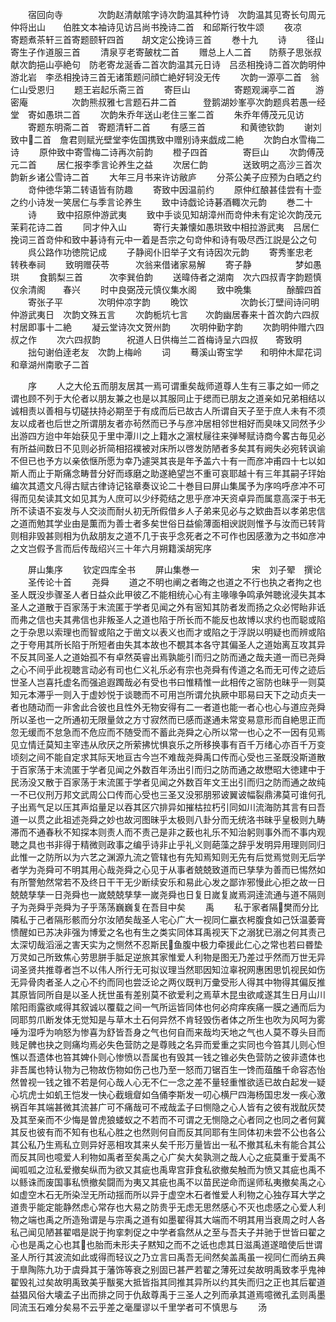 <!-- { "loadSidebar": true } -->
　　宿回向寺　　　　次韵赵清献隂字诗次韵温其种竹诗　次韵温其见寄长句周元仲将出山　　伯胜文本袖诗见访吕尚书挽诗二首　和邱斯行牧牛颂
　　夜凉　　　　　　寄题煮茶轩三首寄题颐轩四首　　胡文定公挽诗三首
　　巻十九
　　诗
　　径山寄生子作道服三首
　　清泉亨老寄皷枕二首
　　赠总上人二首　　防蔡子思张叔献次韵挹山亭絶句　防老寄龙涎香二首次韵温其元日诗　吕丞相挽诗二首次韵明仲游北岩　李丞相挽诗三首无诸策题问顔亡絶好轲没无传
　　次韵一源亭二首　翁仁山受恩归
　　题王岩起乐斋三首
　　寄巨山　　　　　寄题观澜亭二首
　　游密庵　　　　　次韵熊叔雅七言题石井二首　　　登鹅湖妙峯亭次韵题呉若愚一经堂　寄如愚珙二首
　　次韵朱乔年送山老住三峯二首
　　朱乔年傅茂元见访
　　寄题东明斋二首　寄题清轩二首
　　有感三首　　　　和黄徳钦韵
　　谢刘致中二首　詹君则赋光壁堂李佐国携致中赠别诗来戯成二絶
　　次韵白水雪梅二诗
　　原仲致中寄雪梅二诗再次前韵
　　橙子四首　　　　寄巨山
　　次韵傅茂元二首
　　居仁报李季言论养生之益
　　次居仁韵　　　　送致明之高沙三首次韵新乡诸公雪诗二首
　　大年三月书来许访敝庐
　　分茶公美子应预为白晒之约
　　竒仲徳华第二转语皆有防趣
　　寄致中因温前约
　　原仲红酿甚佳尝有十壶之约小诗发一笑居仁与季言论养生
　　致中诗戯论诗碁酒輙次元韵
　　巻二十
　　诗
　　致中招原仲游武夷
　　致中手谈见知胡漳州而竒仲未有定论次韵茂元茉莉花诗二首
　　同才仲入山　　　寄行夫兼懐如愚珙致中相拉游武夷　吕居仁挽词三首竒仲和致中碁诗有元中一着是吾宗之句竒仲和诗有吸尽西江説是公之句
　　呉公路作功徳院记成
　　子静阅仆旧举子文有诗因次元韵
　　寄秀峯忠老　　　转秩奉祠
　　致明赠茯苓　　　次翁来借诸家易解
　　寄子静　　　　　梦如愚珙
　　食鹅梨三首　　　次李巽伯韵
　　送暐侍者之湖南　次六四叔青字韵题慎仪余清阁　　春兴
　　时中良弼茂元慎仪集水阁
　　致中晩集　　　　酴醿四首
　　寄张子平　　　　次明仲凉字韵
　　晩饮　　　　　　次韵长汀壁间诗问明仲游武夷日　次韵文殊五言
　　次韵栀坑七言　　次韵幽居春来十首次韵六四叔村居即事十二絶
　　凝云堂诗次文贺州韵
　　次明仲勤字韵
　　次韵明仲赠六四叔之作
　　次六四叔韵　　　祝道人日供梅兰二首梅诗呈六四叔　　寄致明
　　拙句谢伯逹老友　次韵上梅岭
　　词
　　蓦溪山寄宝学　　和明仲木犀花词和章湖州南歌子二首

　　序
　　人之大伦五而朋友居其一焉可谓重矣哉师道尊人生有三事之如一师之谓也顾不列于大伦者以朋友兼之也是以其服同止于缌而已朋友之道亲如兄弟相结以诚相责以善相与切磋扶持必期至于有成而后已故古人所谓自天子至于庶人未有不须友以成者也后世之所谓朋友者亦茍然而已予与彦冲居相邻世相好而臭味又同然予少出游四方迨中年始获见于里中潭川之上籍水之濵杖屦往来弹琴赋诗商今畧古毎见必有所益间数日不见则必折简相招襆被对床所以啓发防陋者多矣其有阙失必宛转讽谕不但已也予方以亲依惬所愿为幸乃遽哭其丧是年予盖六十有一而彦冲甫四十七以如斯人而止于斯痛念畴昔分好而琢磨之助遂絶望岂不重可哀耶越十有三年其嗣子玶始编次其遗文凡得古赋古律诗记铭章奏议论二十巻目曰屏山集属予为序呜呼彦冲不可得而见矣读其文如见其为人庶可以少纾菀结之思乎彦冲天资卓异而属意高深于书无所不读语不妄发与人交淡而耐乆初无所假借乡人子弟来见必与之欵曲吾以孝弟忠信之道而勉其学业由是薫而为善士者多矣世俗日益偷薄面相谀説则惟予与汝而已转背则相非毁甚则相为仇敌朋友之道不几于丧乎念死者之不可作也因感激为之书如彦冲之文岂假予言而后传哉绍兴三十年六月朔籍溪胡宪序






　　屏山集序
　　钦定四库全书
　　屏山集巻一　　　　　　宋　刘子翚　撰论
　　圣传论十首
　　尧舜
　　道之不明也阐之者晦之也道之不行也执之者拘之也圣人既没歩骤圣人者日益众此甲彼乙不能相统心心有主喙喙争鸣承舛聴讹浸失其本圣人之道散于百家荡于末流匿于学者见闻之外有宻知其防者发而扬之众必愕眙非诋而弗之信也夫其弗信也非叛圣人之道也陷于所长而不能反也故博以求约也而聪或陷之于杂思以索理也而智或陷之于凿文以表义也而才或陷之于浮説以明疑也而辨或陷之于夸用其所长陷于所短者由失其本故也不覩其本各守其偏圣人之道始离互攻其异不反其同圣人之道始孤不有卓然英睿出焉孰能引而归之防而通之哉夫道一而已尧舜之心不间乎此视聴言动必有司也仁义礼乐必有宗也尧舜有传道之名而无可传之迹后世圣人岂喜托虚名而强追遐躅哉必有受也书曰惟精惟一此相传之宻防也昧乎一则莫知元本滞乎一则入于虚妙悦于谈聴而不可用岂所谓允执厥中耶易曰天下之动贞夫一者也随动而一非舍此合彼也且性外无物安得有二一者道也能一者心也心与道应尧舜所以圣也一之所通初无限量敛之方寸寂然而已感而遂通未常变易意形而自絶思正而忽无缓而不怠急而不危应而不随受而不蓄此尧舜之心所以常一也心之不一因有见焉见立情迁莫知主宰违从欣厌之所萦拂忧惧哀乐之所移换事有百千万绪心亦百千万变顷刻之间不能自定求其际天地亘古今岂不难哉尧舜禹口传而心受也三圣既没斯道散于百家荡于末流匿于学者见闻之外数百年汤出引而归之防而通之故懋昭大徳建中于民汤没又散于百家荡于末流匿于学者见闻之外数百年文王出引而归之防而通之故纯一不已仪刑万邦文武周公口传而心受也三圣又没邪朋邪诐翼诐幅裂鼎沸莫可谁何孔子出焉气足以压其声焰量足以吞其区穴排异如摧枯拉朽引同如川流海防其言有曰吾道一以贯之此祖述尧舜之妙也故河图昧乎太极则八卦分而无统洛书昧乎皇极则九畴滞而不通春秋不知探本则责人而不责己是非之薮也礼乐不知治躬则事外而不事内观聴之具也书非得于精微则政事之编乎诗非止乎礼义则葩藻之辞乎发明异用理则同归此惟一之防所以为六艺之渊源九流之管辖也有先知焉知则无先有后觉焉觉则无后学者学为尧舜可不明其用心哉尧舜之心见于从事者兢兢致道而已孳孳为善而已惕然如有所警勉然常若不及终日干干无少断续安乐和易此心发之鄙诈邪慢此心拒之故一日兢兢孳孳一日尧舜也一嵗兢兢孳孳一嵗尧舜也日复日嵗复嵗焉洞逹流通与道不隔则子为尧舜乎尧舜为子乎荡荡巍巍复在吾目中矣
　　禹
　　私于家者隔樊而分比隣私于己者隔形骸而分尔汝陋矣哉圣人宅心广大一视同仁臝衣枵腹食如己饫温萎膏愦醒如已苏决非强为博爱之名也有生之类实同体耳禹视天下之溺犹已溺之何其责己太深切哉滔滛之害天实为之恻然不忍斯民鱼腹中极力牵援此仁心之常也若曰昬垫万灵如己所致焦心劳思胼手胝足逆旅其家惟爱人利物是图无乃差过乎然而万世无异词圣贤共推尊者岂不以伟人所行无可拟议理当然耶因知泣辜祝网惠困思饥视民如伤无异骨肉者圣人之心不约而同也尝泛论之两仪既判万彚受形人得其中物得其偏反推其原皆同所自是以圣人抚世虽有差别莫不欲爱利之焉草木昆虫欲咸遂其生日月山川隂阳雨露欲咸得其叙诚以覆载之间一气所运皆同体也何必疴痒疾痛一膜之通而后为同耶剪爪断发体无觉知是与草木土石何异然不肯轻毁伤者体之所生也吹为风呵为雾唾为湿呼为响怒为惨喜为舒皆吾身之气也何自而来哉均天地之气也人莫不尊头目而贱足髀也抉之则痛均焉必失色营防之是尊贱之名异而爱重之实同也今笞其儿则心怛憔以吾遗体也笞其婢仆则心惨愤以吾属也有毁其一钱之锥必失色营防之彼非遗体也非吾属也特认物为己物故伤物如伤己也乃至一怒而刀锯百生一馋而葅醢千命容态怡然曽视一钱之锥不若是何心哉人心无不仁一念之差不量轻重惟欲适已故白起发一疑心坑虎士如虮王恺发一快心截蛾睂如刍俑李斯发一叨心横尸四海杨国忠发一疾心激祸百年其端甚微其流甚广可不痛哉可不戒哉孟子曰恻隐之心人皆有之彼有戕酖灰焚及其至亲而不少悔是曽虎狼蝼蚁之不若而不可谓之无恻隐之心者同之也同之者何冀其反也彼有而不知有也私心胜之也然则何自而反其同耶有生同体初未尝不公也各公其公私乃生焉私立则异好恶相攻其来乆矣千形万量皆出一私不撤其私未有能合其公而反其同也噫爱人利物如禹者至矣禹之心广矣大矣孰测之哉人心之疵莫重于爱禹不闻呱呱之泣私爱撤矣纵而为欲又其疵也禹卑宫菲食私欲撤矣触而为愤又其疵也禹不以鲧诛而废国事私愤撤矣闘而为夷又其疵也禹不以苗民逆命而逞师私夷撤矣禹之心如虚空木石无所染湼无所动揺而所以异于虚空木石者惟爱人利物之心独存耳大学之道贵乎能定能静然虑心常存也大易之防贵乎无虑无思然感心不灭也虑感之心爱人利物之端也禹之所造殆谓是与宗禹之道有如墨翟得其大端而不明其用当衰周之时人各私己闻见陋甚翟唱是説于拘挛刺促之中学者翕然从之至与吾夫子并驰于世皆曰翟之心也是禹之心也其也胎而未形夫子黙知之而不之诋也虑其日滋禹道遂暗使后世谓圣人所行其波流如此或得而轻议之乃立言曰禹吾无间然矣盖禹虽一视同仁而纳五典于臯陶陈九功于虞舜其于藩饰等衰之别固已甚严若翟之薄死过矣故明禹致孝乎鬼神翟毁礼过矣故明禹致美乎黻冕大抵皆指其同推其异所以约其失而归之正也其后翟道益猖风俗大壊孟子出而排之同于仇敌尊禹于三圣人之列而承其道焉噫微孔孟则禹墨同流玉石难分矣易不云乎差之毫厘谬以千里学者可不慎思与
　　汤
